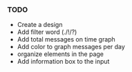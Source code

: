### TODO
* Create a design
* Add filter word (./!/?)
* Add total messages on time graph
* Add color to graph messages per day
* organize elements in the page
* Add information box to the input
